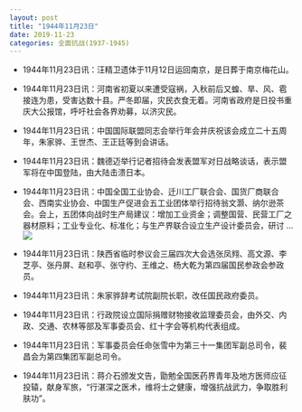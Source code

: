 ```yaml
---
layout: post
title: "1944年11月23日"
date: 2019-11-23
categories: 全面抗战(1937-1945)
---
```


<meta name="referrer" content="no-referrer" />

- 1944年11月23日讯：汪精卫遗体于11月12日运回南京，是日葬于南京梅花山。 

- 1944年11月23日讯：河南省初夏以来遭受寇祸，入秋前后又蝗、旱、风、雹接连为患，受害达数十县。严冬即届，灾民衣食无着。河南省政府是日投书重庆大公报馆，呼吁社会各界劝募，以济灾民。 

- 1944年11月23日讯：中国国际联盟同志会举行年会并庆祝该会成立二十五周年，朱家骅、王世杰、王正廷等到会讲话。 

- 1944年11月23日讯：魏德迈举行记者招待会发表盟军对日战略谈话，表示盟军将在中国登陆，由大陆击溃日本。 

- 1944年11月23日讯：中国全国工业协会、迁川工厂联合会、国货厂商联合会、西南实业协会、中国生产促进会五工业团体举行招待翁文灏、纳尔逊茶会。会上，五团体向战时生产局建议：增加工业资金；调整国营、民营工厂之器材原料；工业专业化、标准化；与生产界联合设立生产设计委员会，研讨 ... <br/><img src="https://wx3.sinaimg.cn/large/aca367d8ly1g984nlf5k2j20c809z0ss.jpg" />

- 1944年11月23日讯：陕西省临时参议会三届四次大会选张凤翙、高文源、李芝亭、张丹屏、赵和亭、张守约、王维之、杨大乾为第四届国民参政会参政员。 

- 1944年11月23日讯：朱家骅辞考试院副院长职，改任国民政府委员。 

- 1944年11月23日讯：行政院设立国际捐赠财物接收监理委员会，由外交、内政、交通、农林等部及军事委员会、红十字会等机构代表组成。 

- 1944年11月23日讯：军事委员会任命张雪中为第三十一集团军副总司令，裴昌会为第四集团军副总司令。 

- 1944年11月23日讯：蒋介石颁发文告，勖勉全国医药界青年及地方医师应征投辕，献身军旅，“行湛深之医术，维将士之健康，增强抗战武力，争取胜利肤功”。 

